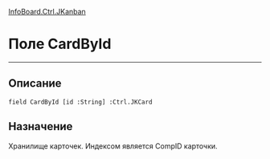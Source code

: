 ﻿---
Link: InfoBoard.Ctrl.JKanban.@CardById
---

<!---  Навигация
[Имя проекта](#) :
-->
[InfoBoard.Ctrl.JKanban](Default)

# Поле CardById
---

## Описание

    field CardById [id :String] :Ctrl.JKCard

<!--
## Аргументы{#Args}

### Аргумент1

Описание аргумента 1
-->

## Назначение

Хранилище карточек. Индексом является CompID карточки.

<!--
## Пример

    CardById...
-->

